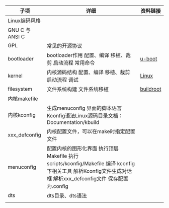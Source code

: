 | 子项            | 详细                                                         | 资料链接                                                |
| --------------- | ------------------------------------------------------------ | ------------------------------------------------------- |
| Linux编码风格   |                                                              |                                                         |
| GNU C 与 ANSI C |                                                              |                                                         |
| GPL             | 常见的开源协议                                               |                                                         |
| bootloader      | bootloader作用 配置、编译 移植、裁剪 启动流程 常用命令       | [u-boot](https://github.com/u-boot/u-boot.git)          |
| kernel          | 内核源码结构 配置、编译 移植、裁剪 启动流程 调试             | [Linux](https://github.com/torvalds/linux.git)          |
| filesystem      | 文件系统构建 文件系统移植                                    | [buildroot](https://github.com/buildroot/buildroot.git) |
| 内核makefile    |                                                              |                                                         |
| 内核kconfig     | 生成menuconfig 界面的脚本语言 Kconfig语法Linux源码目录文档：Documentation/kbuild |                                                         |
| xxx_defconfig   | 内核配置文件，可以在make时指定配置文件                       |                                                         |
| menuconfig      | 配置内核的图形化界面 执行顶层Makefile 执行scripts/kconfig/Makefile 编译 kconfig 下相关工具 解析Kconfig文件生成对话框 解析xxx_defconfig文件 保存配置为.config |                                                         |
| dts             | dts目录、dts语法                                             |                                                         |
|                 |                                                              |                                                         |
